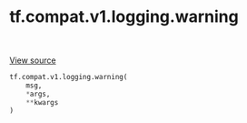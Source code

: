 <div itemscope itemtype="http://developers.google.com/ReferenceObject">
<meta itemprop="name" content="tf.compat.v1.logging.warning" />
<meta itemprop="path" content="Stable" />
</div>

# tf.compat.v1.logging.warning

<!-- Insert buttons -->

<table class="tfo-notebook-buttons tfo-api" align="left">
</table>

<a target="_blank" href="/code/stable/tensorflow/python/platform/tf_logging.py">View source</a>



<!-- Start diff -->


``` python
tf.compat.v1.logging.warning(
    msg,
    *args,
    **kwargs
)
```



<!-- Placeholder for "Used in" -->
